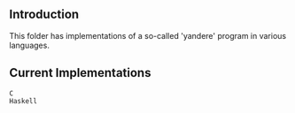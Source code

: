 ## Introduction
This folder has implementations of a so-called 'yandere' program in various languages.

## Current Implementations
```
C
Haskell
```